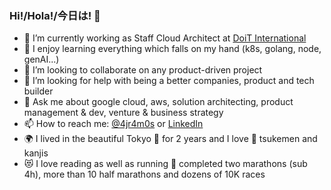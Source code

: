 ### Hi!/Hola!/今日は! 👋

- 🚀 I’m currently working as Staff Cloud Architect at [DoiT International](https://www.doit.com/)
- 🌱 I enjoy learning everything which falls on my hand (k8s, golang, node, genAI...)
- 👯 I’m looking to collaborate on any product-driven project
- 🤔 I’m looking for help with being a better companies, product and tech builder
- 💬 Ask me about google cloud, aws, solution architecting, product management & dev, venture & business strategy
- 📫 How to reach me: [@4jr4m0s](https://twitter.com/4jr4m0s) or [LinkedIn](https://www.linkedin.com/in/angeljesusramos/)
- 🌍 I lived in the beautiful Tokyo 🗾 for 2 years and I love 🍜 tsukemen and kanjis
- 😻 I love reading as well as running 🏃 completed two marathons (sub 4h), more than 10 half marathons and dozens of 10K races
